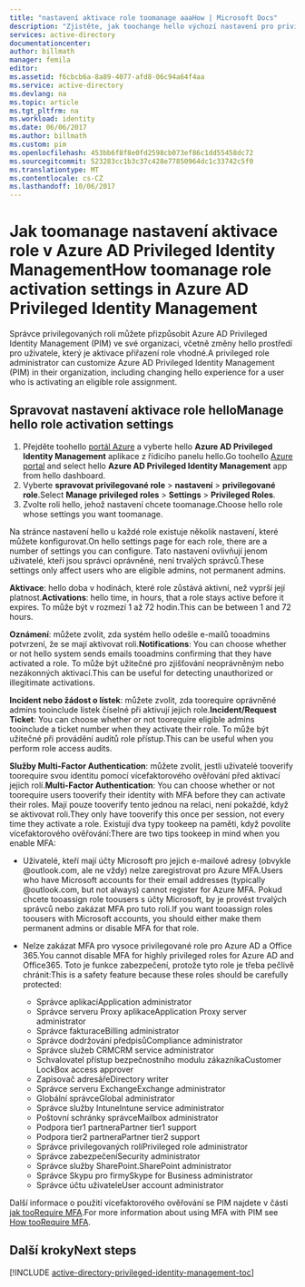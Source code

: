 ```yaml
---
title: "nastavení aktivace role toomanage aaaHow | Microsoft Docs"
description: "Zjistěte, jak toochange hello výchozí nastavení pro privilegované identity s hello rozšíření Azure Active Directory Privileged Identity Management."
services: active-directory
documentationcenter: 
author: billmath
manager: femila
editor: 
ms.assetid: f6cbcb6a-8a89-4077-afd8-06c94a64f4aa
ms.service: active-directory
ms.devlang: na
ms.topic: article
ms.tgt_pltfrm: na
ms.workload: identity
ms.date: 06/06/2017
ms.author: billmath
ms.custom: pim
ms.openlocfilehash: 453bb6f8f8e0fd2598cb073ef86c1dd55458dc72
ms.sourcegitcommit: 523283cc1b3c37c428e77850964dc1c33742c5f0
ms.translationtype: MT
ms.contentlocale: cs-CZ
ms.lasthandoff: 10/06/2017
---
```

# <a name="how-toomanage-role-activation-settings-in-azure-ad-privileged-identity-management"></a><span data-ttu-id="70bcd-103">Jak toomanage nastavení aktivace role v Azure AD Privileged Identity Management</span><span class="sxs-lookup"><span data-stu-id="70bcd-103">How toomanage role activation settings in Azure AD Privileged Identity Management</span></span>
<span data-ttu-id="70bcd-104">Správce privilegovaných rolí můžete přizpůsobit Azure AD Privileged Identity Management (PIM) ve své organizaci, včetně změny hello prostředí pro uživatele, který je aktivace přiřazení role vhodné.</span><span class="sxs-lookup"><span data-stu-id="70bcd-104">A privileged role administrator can customize Azure AD Privileged Identity Management (PIM) in their organization, including changing hello experience for a user who is activating an eligible role assignment.</span></span>

## <a name="manage-hello-role-activation-settings"></a><span data-ttu-id="70bcd-105">Spravovat nastavení aktivace role hello</span><span class="sxs-lookup"><span data-stu-id="70bcd-105">Manage hello role activation settings</span></span>
1. <span data-ttu-id="70bcd-106">Přejděte toohello [portál Azure](https://portal.azure.com) a vyberte hello **Azure AD Privileged Identity Management** aplikace z řídicího panelu hello.</span><span class="sxs-lookup"><span data-stu-id="70bcd-106">Go toohello [Azure portal](https://portal.azure.com) and select hello **Azure AD Privileged Identity Management** app from hello dashboard.</span></span>
2. <span data-ttu-id="70bcd-107">Vyberte **spravovat privilegované role** > **nastavení** > **privilegované role**.</span><span class="sxs-lookup"><span data-stu-id="70bcd-107">Select **Manage privileged roles** > **Settings** > **Privileged Roles**.</span></span>
3. <span data-ttu-id="70bcd-108">Zvolte roli hello, jehož nastavení chcete toomanage.</span><span class="sxs-lookup"><span data-stu-id="70bcd-108">Choose hello role whose settings you want toomanage.</span></span>

<span data-ttu-id="70bcd-109">Na stránce nastavení hello u každé role existuje několik nastavení, které můžete konfigurovat.</span><span class="sxs-lookup"><span data-stu-id="70bcd-109">On hello settings page for each role, there are a number of settings you can configure.</span></span> <span data-ttu-id="70bcd-110">Tato nastavení ovlivňují jenom uživatelé, kteří jsou správci oprávněné, není trvalých správců.</span><span class="sxs-lookup"><span data-stu-id="70bcd-110">These settings only affect users who are eligible admins, not permanent admins.</span></span>

<span data-ttu-id="70bcd-111">**Aktivace**: hello doba v hodinách, které role zůstává aktivní, než vyprší její platnost.</span><span class="sxs-lookup"><span data-stu-id="70bcd-111">**Activations**: hello time, in hours, that a role stays active before it expires.</span></span> <span data-ttu-id="70bcd-112">To může být v rozmezí 1 až 72 hodin.</span><span class="sxs-lookup"><span data-stu-id="70bcd-112">This can be between 1 and 72 hours.</span></span>

<span data-ttu-id="70bcd-113">**Oznámení**: můžete zvolit, zda systém hello odešle e-mailů tooadmins potvrzení, že se mají aktivovat roli.</span><span class="sxs-lookup"><span data-stu-id="70bcd-113">**Notifications**: You can choose whether or not hello system sends emails tooadmins confirming that they have activated a role.</span></span> <span data-ttu-id="70bcd-114">To může být užitečné pro zjišťování neoprávněným nebo nezákonných aktivací.</span><span class="sxs-lookup"><span data-stu-id="70bcd-114">This can be useful for detecting unauthorized or illegitimate activations.</span></span>

<span data-ttu-id="70bcd-115">**Incident nebo žádost o lístek**: můžete zvolit, zda toorequire oprávněné admins tooinclude lístek číselné při aktivují jejich role.</span><span class="sxs-lookup"><span data-stu-id="70bcd-115">**Incident/Request Ticket**: You can choose whether or not toorequire eligible admins tooinclude a ticket number when they activate their role.</span></span> <span data-ttu-id="70bcd-116">To může být užitečné při provádění auditů role přístup.</span><span class="sxs-lookup"><span data-stu-id="70bcd-116">This can be useful when you perform role access audits.</span></span>

<span data-ttu-id="70bcd-117">**Služby Multi-Factor Authentication**: můžete zvolit, jestli uživatelé tooverify toorequire svou identitu pomocí vícefaktorového ověřování před aktivací jejich rolí.</span><span class="sxs-lookup"><span data-stu-id="70bcd-117">**Multi-Factor Authentication**: You can choose whether or not toorequire users tooverify their identity with MFA before they can activate their roles.</span></span> <span data-ttu-id="70bcd-118">Mají pouze tooverify tento jednou na relaci, není pokaždé, když se aktivovat roli.</span><span class="sxs-lookup"><span data-stu-id="70bcd-118">They only have tooverify this once per session, not every time they activate a role.</span></span> <span data-ttu-id="70bcd-119">Existují dva typy tookeep na paměti, když povolíte vícefaktorového ověřování:</span><span class="sxs-lookup"><span data-stu-id="70bcd-119">There are two tips tookeep in mind when you enable MFA:</span></span>

* <span data-ttu-id="70bcd-120">Uživatelé, kteří mají účty Microsoft pro jejich e-mailové adresy (obvykle @outlook.com, ale ne vždy) nelze zaregistrovat pro Azure MFA.</span><span class="sxs-lookup"><span data-stu-id="70bcd-120">Users who have Microsoft accounts for their email addresses (typically @outlook.com, but not always) cannot register for Azure MFA.</span></span> <span data-ttu-id="70bcd-121">Pokud chcete tooassign role toousers s účty Microsoft, by je provést trvalých správců nebo zakázat MFA pro tuto roli.</span><span class="sxs-lookup"><span data-stu-id="70bcd-121">If you want tooassign roles toousers with Microsoft accounts, you should either make them permanent admins or disable MFA for that role.</span></span>
* <span data-ttu-id="70bcd-122">Nelze zakázat MFA pro vysoce privilegované role pro Azure AD a Office 365.</span><span class="sxs-lookup"><span data-stu-id="70bcd-122">You cannot disable MFA for highly privileged roles for Azure AD and Office365.</span></span> <span data-ttu-id="70bcd-123">Toto je funkce zabezpečení, protože tyto role je třeba pečlivě chránit:</span><span class="sxs-lookup"><span data-stu-id="70bcd-123">This is a safety feature because these roles should be carefully protected:</span></span>  
  
  * <span data-ttu-id="70bcd-124">Správce aplikací</span><span class="sxs-lookup"><span data-stu-id="70bcd-124">Application administrator</span></span>
  * <span data-ttu-id="70bcd-125">Správce serveru Proxy aplikace</span><span class="sxs-lookup"><span data-stu-id="70bcd-125">Application Proxy server administrator</span></span>
  * <span data-ttu-id="70bcd-126">Správce fakturace</span><span class="sxs-lookup"><span data-stu-id="70bcd-126">Billing administrator</span></span>  
  * <span data-ttu-id="70bcd-127">Správce dodržování předpisů</span><span class="sxs-lookup"><span data-stu-id="70bcd-127">Compliance administrator</span></span>  
  * <span data-ttu-id="70bcd-128">Správce služeb CRM</span><span class="sxs-lookup"><span data-stu-id="70bcd-128">CRM service administrator</span></span>
  * <span data-ttu-id="70bcd-129">Schvalovatel přístup bezpečnostního modulu zákazníka</span><span class="sxs-lookup"><span data-stu-id="70bcd-129">Customer LockBox access approver</span></span>
  * <span data-ttu-id="70bcd-130">Zapisovač adresáře</span><span class="sxs-lookup"><span data-stu-id="70bcd-130">Directory writer</span></span>  
  * <span data-ttu-id="70bcd-131">Správce serveru Exchange</span><span class="sxs-lookup"><span data-stu-id="70bcd-131">Exchange administrator</span></span>  
  * <span data-ttu-id="70bcd-132">Globální správce</span><span class="sxs-lookup"><span data-stu-id="70bcd-132">Global administrator</span></span>
  * <span data-ttu-id="70bcd-133">Správce služby Intune</span><span class="sxs-lookup"><span data-stu-id="70bcd-133">Intune service administrator</span></span>
  * <span data-ttu-id="70bcd-134">Poštovní schránky správce</span><span class="sxs-lookup"><span data-stu-id="70bcd-134">Mailbox administrator</span></span>  
  * <span data-ttu-id="70bcd-135">Podpora tier1 partnera</span><span class="sxs-lookup"><span data-stu-id="70bcd-135">Partner tier1 support</span></span>  
  * <span data-ttu-id="70bcd-136">Podpora tier2 partnera</span><span class="sxs-lookup"><span data-stu-id="70bcd-136">Partner tier2 support</span></span>  
  * <span data-ttu-id="70bcd-137">Správce privilegovaných rolí</span><span class="sxs-lookup"><span data-stu-id="70bcd-137">Privileged role administrator</span></span>   
  * <span data-ttu-id="70bcd-138">Správce zabezpečení</span><span class="sxs-lookup"><span data-stu-id="70bcd-138">Security administrator</span></span>  
  * <span data-ttu-id="70bcd-139">Správce služby SharePoint.</span><span class="sxs-lookup"><span data-stu-id="70bcd-139">SharePoint administrator</span></span>  
  * <span data-ttu-id="70bcd-140">Správce Skypu pro firmy</span><span class="sxs-lookup"><span data-stu-id="70bcd-140">Skype for Business administrator</span></span>  
  * <span data-ttu-id="70bcd-141">Správce účtu uživatele</span><span class="sxs-lookup"><span data-stu-id="70bcd-141">User account administrator</span></span>  

<span data-ttu-id="70bcd-142">Další informace o použití vícefaktorového ověřování se PIM najdete v části [jak tooRequire MFA](active-directory-privileged-identity-management-how-to-require-mfa.md).</span><span class="sxs-lookup"><span data-stu-id="70bcd-142">For more information about using MFA with PIM see [How tooRequire MFA](active-directory-privileged-identity-management-how-to-require-mfa.md).</span></span>

<!--PLACEHOLDER: Need an explanation of what hello temporary Global Administrator setting is for.-->

<!--Every topic should have next steps and links toohello next logical set of content tookeep hello customer engaged-->
## <a name="next-steps"></a><span data-ttu-id="70bcd-143">Další kroky</span><span class="sxs-lookup"><span data-stu-id="70bcd-143">Next steps</span></span>
[!INCLUDE [active-directory-privileged-identity-management-toc](../../includes/active-directory-privileged-identity-management-toc.md)]

